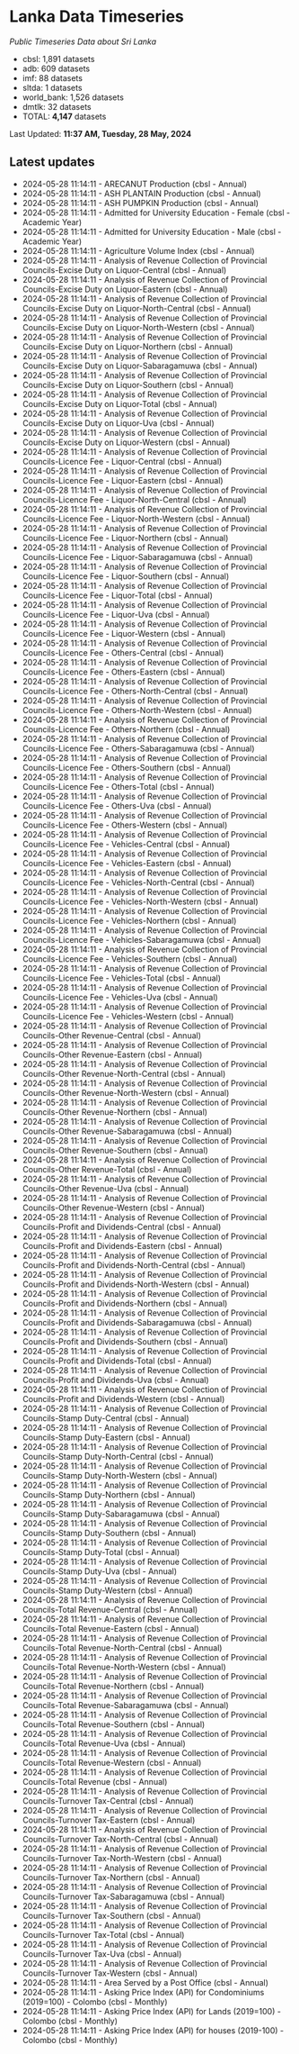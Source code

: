 # Lanka Data Timeseries
*Public Timeseries Data about Sri Lanka*

* cbsl: 1,891 datasets
* adb: 609 datasets
* imf: 88 datasets
* sltda: 1 datasets
* world_bank: 1,526 datasets
* dmtlk: 32 datasets
* TOTAL: **4,147** datasets

Last Updated: **11:37 AM, Tuesday, 28 May, 2024**

## Latest updates

* 2024-05-28 11:14:11 - ARECANUT Production (cbsl - Annual)
* 2024-05-28 11:14:11 - ASH PLANTAIN Production (cbsl - Annual)
* 2024-05-28 11:14:11 - ASH PUMPKIN Production (cbsl - Annual)
* 2024-05-28 11:14:11 - Admitted for University Education - Female (cbsl - Academic Year)
* 2024-05-28 11:14:11 - Admitted for University Education - Male (cbsl - Academic Year)
* 2024-05-28 11:14:11 - Agriculture Volume Index (cbsl - Annual)
* 2024-05-28 11:14:11 - Analysis of Revenue Collection of Provincial Councils-Excise Duty on Liquor-Central (cbsl - Annual)
* 2024-05-28 11:14:11 - Analysis of Revenue Collection of Provincial Councils-Excise Duty on Liquor-Eastern (cbsl - Annual)
* 2024-05-28 11:14:11 - Analysis of Revenue Collection of Provincial Councils-Excise Duty on Liquor-North-Central (cbsl - Annual)
* 2024-05-28 11:14:11 - Analysis of Revenue Collection of Provincial Councils-Excise Duty on Liquor-North-Western (cbsl - Annual)
* 2024-05-28 11:14:11 - Analysis of Revenue Collection of Provincial Councils-Excise Duty on Liquor-Northern (cbsl - Annual)
* 2024-05-28 11:14:11 - Analysis of Revenue Collection of Provincial Councils-Excise Duty on Liquor-Sabaragamuwa (cbsl - Annual)
* 2024-05-28 11:14:11 - Analysis of Revenue Collection of Provincial Councils-Excise Duty on Liquor-Southern (cbsl - Annual)
* 2024-05-28 11:14:11 - Analysis of Revenue Collection of Provincial Councils-Excise Duty on Liquor-Total (cbsl - Annual)
* 2024-05-28 11:14:11 - Analysis of Revenue Collection of Provincial Councils-Excise Duty on Liquor-Uva (cbsl - Annual)
* 2024-05-28 11:14:11 - Analysis of Revenue Collection of Provincial Councils-Excise Duty on Liquor-Western (cbsl - Annual)
* 2024-05-28 11:14:11 - Analysis of Revenue Collection of Provincial Councils-Licence Fee - Liquor-Central (cbsl - Annual)
* 2024-05-28 11:14:11 - Analysis of Revenue Collection of Provincial Councils-Licence Fee - Liquor-Eastern (cbsl - Annual)
* 2024-05-28 11:14:11 - Analysis of Revenue Collection of Provincial Councils-Licence Fee - Liquor-North-Central (cbsl - Annual)
* 2024-05-28 11:14:11 - Analysis of Revenue Collection of Provincial Councils-Licence Fee - Liquor-North-Western (cbsl - Annual)
* 2024-05-28 11:14:11 - Analysis of Revenue Collection of Provincial Councils-Licence Fee - Liquor-Northern (cbsl - Annual)
* 2024-05-28 11:14:11 - Analysis of Revenue Collection of Provincial Councils-Licence Fee - Liquor-Sabaragamuwa (cbsl - Annual)
* 2024-05-28 11:14:11 - Analysis of Revenue Collection of Provincial Councils-Licence Fee - Liquor-Southern (cbsl - Annual)
* 2024-05-28 11:14:11 - Analysis of Revenue Collection of Provincial Councils-Licence Fee - Liquor-Total (cbsl - Annual)
* 2024-05-28 11:14:11 - Analysis of Revenue Collection of Provincial Councils-Licence Fee - Liquor-Uva (cbsl - Annual)
* 2024-05-28 11:14:11 - Analysis of Revenue Collection of Provincial Councils-Licence Fee - Liquor-Western (cbsl - Annual)
* 2024-05-28 11:14:11 - Analysis of Revenue Collection of Provincial Councils-Licence Fee - Others-Central (cbsl - Annual)
* 2024-05-28 11:14:11 - Analysis of Revenue Collection of Provincial Councils-Licence Fee - Others-Eastern (cbsl - Annual)
* 2024-05-28 11:14:11 - Analysis of Revenue Collection of Provincial Councils-Licence Fee - Others-North-Central (cbsl - Annual)
* 2024-05-28 11:14:11 - Analysis of Revenue Collection of Provincial Councils-Licence Fee - Others-North-Western (cbsl - Annual)
* 2024-05-28 11:14:11 - Analysis of Revenue Collection of Provincial Councils-Licence Fee - Others-Northern (cbsl - Annual)
* 2024-05-28 11:14:11 - Analysis of Revenue Collection of Provincial Councils-Licence Fee - Others-Sabaragamuwa (cbsl - Annual)
* 2024-05-28 11:14:11 - Analysis of Revenue Collection of Provincial Councils-Licence Fee - Others-Southern (cbsl - Annual)
* 2024-05-28 11:14:11 - Analysis of Revenue Collection of Provincial Councils-Licence Fee - Others-Total (cbsl - Annual)
* 2024-05-28 11:14:11 - Analysis of Revenue Collection of Provincial Councils-Licence Fee - Others-Uva (cbsl - Annual)
* 2024-05-28 11:14:11 - Analysis of Revenue Collection of Provincial Councils-Licence Fee - Others-Western (cbsl - Annual)
* 2024-05-28 11:14:11 - Analysis of Revenue Collection of Provincial Councils-Licence Fee - Vehicles-Central (cbsl - Annual)
* 2024-05-28 11:14:11 - Analysis of Revenue Collection of Provincial Councils-Licence Fee - Vehicles-Eastern (cbsl - Annual)
* 2024-05-28 11:14:11 - Analysis of Revenue Collection of Provincial Councils-Licence Fee - Vehicles-North-Central (cbsl - Annual)
* 2024-05-28 11:14:11 - Analysis of Revenue Collection of Provincial Councils-Licence Fee - Vehicles-North-Western (cbsl - Annual)
* 2024-05-28 11:14:11 - Analysis of Revenue Collection of Provincial Councils-Licence Fee - Vehicles-Northern (cbsl - Annual)
* 2024-05-28 11:14:11 - Analysis of Revenue Collection of Provincial Councils-Licence Fee - Vehicles-Sabaragamuwa (cbsl - Annual)
* 2024-05-28 11:14:11 - Analysis of Revenue Collection of Provincial Councils-Licence Fee - Vehicles-Southern (cbsl - Annual)
* 2024-05-28 11:14:11 - Analysis of Revenue Collection of Provincial Councils-Licence Fee - Vehicles-Total (cbsl - Annual)
* 2024-05-28 11:14:11 - Analysis of Revenue Collection of Provincial Councils-Licence Fee - Vehicles-Uva (cbsl - Annual)
* 2024-05-28 11:14:11 - Analysis of Revenue Collection of Provincial Councils-Licence Fee - Vehicles-Western (cbsl - Annual)
* 2024-05-28 11:14:11 - Analysis of Revenue Collection of Provincial Councils-Other Revenue-Central (cbsl - Annual)
* 2024-05-28 11:14:11 - Analysis of Revenue Collection of Provincial Councils-Other Revenue-Eastern (cbsl - Annual)
* 2024-05-28 11:14:11 - Analysis of Revenue Collection of Provincial Councils-Other Revenue-North-Central (cbsl - Annual)
* 2024-05-28 11:14:11 - Analysis of Revenue Collection of Provincial Councils-Other Revenue-North-Western (cbsl - Annual)
* 2024-05-28 11:14:11 - Analysis of Revenue Collection of Provincial Councils-Other Revenue-Northern (cbsl - Annual)
* 2024-05-28 11:14:11 - Analysis of Revenue Collection of Provincial Councils-Other Revenue-Sabaragamuwa (cbsl - Annual)
* 2024-05-28 11:14:11 - Analysis of Revenue Collection of Provincial Councils-Other Revenue-Southern (cbsl - Annual)
* 2024-05-28 11:14:11 - Analysis of Revenue Collection of Provincial Councils-Other Revenue-Total (cbsl - Annual)
* 2024-05-28 11:14:11 - Analysis of Revenue Collection of Provincial Councils-Other Revenue-Uva (cbsl - Annual)
* 2024-05-28 11:14:11 - Analysis of Revenue Collection of Provincial Councils-Other Revenue-Western (cbsl - Annual)
* 2024-05-28 11:14:11 - Analysis of Revenue Collection of Provincial Councils-Profit and Dividends-Central (cbsl - Annual)
* 2024-05-28 11:14:11 - Analysis of Revenue Collection of Provincial Councils-Profit and Dividends-Eastern (cbsl - Annual)
* 2024-05-28 11:14:11 - Analysis of Revenue Collection of Provincial Councils-Profit and Dividends-North-Central (cbsl - Annual)
* 2024-05-28 11:14:11 - Analysis of Revenue Collection of Provincial Councils-Profit and Dividends-North-Western (cbsl - Annual)
* 2024-05-28 11:14:11 - Analysis of Revenue Collection of Provincial Councils-Profit and Dividends-Northern (cbsl - Annual)
* 2024-05-28 11:14:11 - Analysis of Revenue Collection of Provincial Councils-Profit and Dividends-Sabaragamuwa (cbsl - Annual)
* 2024-05-28 11:14:11 - Analysis of Revenue Collection of Provincial Councils-Profit and Dividends-Southern (cbsl - Annual)
* 2024-05-28 11:14:11 - Analysis of Revenue Collection of Provincial Councils-Profit and Dividends-Total (cbsl - Annual)
* 2024-05-28 11:14:11 - Analysis of Revenue Collection of Provincial Councils-Profit and Dividends-Uva (cbsl - Annual)
* 2024-05-28 11:14:11 - Analysis of Revenue Collection of Provincial Councils-Profit and Dividends-Western (cbsl - Annual)
* 2024-05-28 11:14:11 - Analysis of Revenue Collection of Provincial Councils-Stamp Duty-Central (cbsl - Annual)
* 2024-05-28 11:14:11 - Analysis of Revenue Collection of Provincial Councils-Stamp Duty-Eastern (cbsl - Annual)
* 2024-05-28 11:14:11 - Analysis of Revenue Collection of Provincial Councils-Stamp Duty-North-Central (cbsl - Annual)
* 2024-05-28 11:14:11 - Analysis of Revenue Collection of Provincial Councils-Stamp Duty-North-Western (cbsl - Annual)
* 2024-05-28 11:14:11 - Analysis of Revenue Collection of Provincial Councils-Stamp Duty-Northern (cbsl - Annual)
* 2024-05-28 11:14:11 - Analysis of Revenue Collection of Provincial Councils-Stamp Duty-Sabaragamuwa (cbsl - Annual)
* 2024-05-28 11:14:11 - Analysis of Revenue Collection of Provincial Councils-Stamp Duty-Southern (cbsl - Annual)
* 2024-05-28 11:14:11 - Analysis of Revenue Collection of Provincial Councils-Stamp Duty-Total (cbsl - Annual)
* 2024-05-28 11:14:11 - Analysis of Revenue Collection of Provincial Councils-Stamp Duty-Uva (cbsl - Annual)
* 2024-05-28 11:14:11 - Analysis of Revenue Collection of Provincial Councils-Stamp Duty-Western (cbsl - Annual)
* 2024-05-28 11:14:11 - Analysis of Revenue Collection of Provincial Councils-Total Revenue-Central (cbsl - Annual)
* 2024-05-28 11:14:11 - Analysis of Revenue Collection of Provincial Councils-Total Revenue-Eastern (cbsl - Annual)
* 2024-05-28 11:14:11 - Analysis of Revenue Collection of Provincial Councils-Total Revenue-North-Central (cbsl - Annual)
* 2024-05-28 11:14:11 - Analysis of Revenue Collection of Provincial Councils-Total Revenue-North-Western (cbsl - Annual)
* 2024-05-28 11:14:11 - Analysis of Revenue Collection of Provincial Councils-Total Revenue-Northern (cbsl - Annual)
* 2024-05-28 11:14:11 - Analysis of Revenue Collection of Provincial Councils-Total Revenue-Sabaragamuwa (cbsl - Annual)
* 2024-05-28 11:14:11 - Analysis of Revenue Collection of Provincial Councils-Total Revenue-Southern (cbsl - Annual)
* 2024-05-28 11:14:11 - Analysis of Revenue Collection of Provincial Councils-Total Revenue-Uva (cbsl - Annual)
* 2024-05-28 11:14:11 - Analysis of Revenue Collection of Provincial Councils-Total Revenue-Western (cbsl - Annual)
* 2024-05-28 11:14:11 - Analysis of Revenue Collection of Provincial Councils-Total Revenue (cbsl - Annual)
* 2024-05-28 11:14:11 - Analysis of Revenue Collection of Provincial Councils-Turnover Tax-Central (cbsl - Annual)
* 2024-05-28 11:14:11 - Analysis of Revenue Collection of Provincial Councils-Turnover Tax-Eastern (cbsl - Annual)
* 2024-05-28 11:14:11 - Analysis of Revenue Collection of Provincial Councils-Turnover Tax-North-Central (cbsl - Annual)
* 2024-05-28 11:14:11 - Analysis of Revenue Collection of Provincial Councils-Turnover Tax-North-Western (cbsl - Annual)
* 2024-05-28 11:14:11 - Analysis of Revenue Collection of Provincial Councils-Turnover Tax-Northern (cbsl - Annual)
* 2024-05-28 11:14:11 - Analysis of Revenue Collection of Provincial Councils-Turnover Tax-Sabaragamuwa (cbsl - Annual)
* 2024-05-28 11:14:11 - Analysis of Revenue Collection of Provincial Councils-Turnover Tax-Southern (cbsl - Annual)
* 2024-05-28 11:14:11 - Analysis of Revenue Collection of Provincial Councils-Turnover Tax-Total (cbsl - Annual)
* 2024-05-28 11:14:11 - Analysis of Revenue Collection of Provincial Councils-Turnover Tax-Uva (cbsl - Annual)
* 2024-05-28 11:14:11 - Analysis of Revenue Collection of Provincial Councils-Turnover Tax-Western (cbsl - Annual)
* 2024-05-28 11:14:11 - Area Served by a Post Office (cbsl - Annual)
* 2024-05-28 11:14:11 - Asking Price Index (API) for Condominiums (2019=100) - Colombo (cbsl - Monthly)
* 2024-05-28 11:14:11 - Asking Price Index (API) for Lands (2019=100) - Colombo (cbsl - Monthly)
* 2024-05-28 11:14:11 - Asking Price Index (API) for houses (2019-100) - Colombo (cbsl - Monthly)
